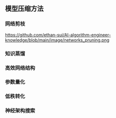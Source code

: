 ## 模型压缩方法
### 网络剪枝
https://github.com/ethan-sui/AI-algorithm-engineer-knowledge/blob/main/image/networks_pruning.png
### 知识蒸馏
### 高效网络结构
### 参数量化
### 低秩转化
### 神经架构搜索
